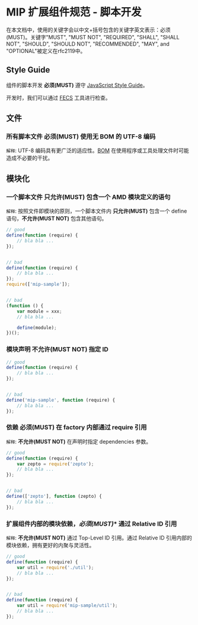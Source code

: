 MIP 扩展组件规范 - 脚本开发
==============

在本文档中，使用的关键字会以中文+括号包含的关键字英文表示：必须(MUST)。关键字"MUST", "MUST NOT", "REQUIRED", "SHALL", "SHALL NOT", "SHOULD", "SHOULD NOT", "RECOMMENDED", "MAY", and "OPTIONAL"被定义在rfc2119中。


Style Guide
------

组件的脚本开发 **必须(MUST)** 遵守 [JavaScript Style Guide](https://github.com/ecomfe/spec/blob/master/javascript-style-guide.md)。

开发时，我们可以通过 [FECS](http://fecs.baidu.com/) 工具进行检查。


文件
----

### 所有脚本文件 **必须(MUST)** 使用无 BOM 的 UTF-8 编码

`解释`: UTF-8 编码具有更广泛的适应性。[BOM](https://en.wikipedia.org/wiki/Byte_order_mark) 在使用程序或工具处理文件时可能造成不必要的干扰。



模块化
------

### 一个脚本文件 **只允许(MUST)** 包含一个 AMD 模块定义的语句

`解释`: 按照文件即模块的原则，一个脚本文件内 **只允许(MUST)** 包含一个 define 语句，**不允许(MUST NOT)** 包含其他语句。

```javascript
// good
define(function (require) {
    // bla bla ...
});


// bad
define(function (require) {
    // bla bla ...
});
require(['mip-sample']);


// bad
(function () {
    var module = xxx;
    // bla bla ...

    define(module);
})();
```


### 模块声明 **不允许(MUST NOT)** 指定 ID

```javascript
// good
define(function (require) {
    // bla bla ...
});


// bad
define('mip-sample', function (require) {
    // bla bla ...
});
```

### 依赖 **必须(MUST)** 在 factory 内部通过 require 引用

`解释`: **不允许(MUST NOT)** 在声明时指定 dependencies 参数。

```javascript
// good
define(function (require) {
    var zepto = require('zepto');
    // bla bla ...
});


// bad
define(['zepto'], function (zepto) {
    // bla bla ...
});
```


### 扩展组件内部的模块依赖，*必须(MUST)** 通过 Relative ID 引用

`解释`: **不允许(MUST NOT)** 通过 Top-Level ID 引用。通过 Relative ID 引用内部的模块依赖，拥有更好的内聚与灵活性。

```javascript
// good
define(function (require) {
    var util = require('./util');
    // bla bla ...
});


// bad
define(function (require) {
    var util = require('mip-sample/util');
    // bla bla ...
});
```

